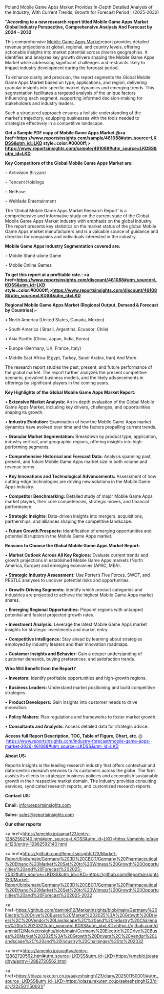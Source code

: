 Poland Mobile Game Apps Market Provides In-Depth Detailed Analysis of the Industry, With Current Trends, Growth for Forecast Period | (2025-2032)

"<strong>According to a new research report titled Mobile Game Apps Market Global Industry Perspective, Comprehensive Analysis And Forecast by 2024 – 2032</strong>

This comprehensive <a href=https://www.reportsinsights.com/sample/461088>Mobile Game Apps Market</a>report provides detailed revenue projections at global, regional, and country levels, offering actionable insights into market potential across diverse geographies. It identifies and analyzes key growth drivers shaping the Mobile Game Apps Market while addressing significant challenges and restraints likely to impact industry development during the forecast period.

To enhance clarity and precision, the report segments the Global Mobile Game Apps Market based on type, applications, and region, delivering granular insights into specific market dynamics and emerging trends. This segmentation facilitates a targeted analysis of the unique factors influencing each segment, supporting informed decision-making for stakeholders and industry leaders.

Such a structured approach ensures a holistic understanding of the market's trajectory, equipping businesses with the tools needed to strategize effectively in a competitive landscape.

<strong>Get a Sample PDF copy of Mobile Game Apps Market </strong><strong>@<a href=https://www.reportsinsights.com/sample/461088#utm_source=LKDSS&utm_id=LKD style=color:#0000ff;> https://www.reportsinsights.com/sample/461088#utm_source=LKDSS&utm_id=LKD</a></strong></font>

<strong>Key Competitors of the Global Mobile Game Apps Market are:</strong>

‣ Activision Blizzard

‣ Tencent Holdings

‣ NetEase

‣ WeMade Entertainment

The ‘Global Mobile Game Apps Market Research Report’ is a comprehensive and informative study on the current state of the Global Mobile Game Apps Market industry with emphasis on the global industry. The report presents key statistics on the market status of the global Mobile Game Apps market manufacturers and is a valuable source of guidance and direction for companies and individuals interested in the industry.

<strong>Mobile Game Apps Industry Segmentation covered are:</strong>

‣ Mobile Stand-alone Game

‣ Mobile Online Games

<strong>To get this report at a profitable rate.: <a href=https://www.reportsinsights.com/discount/461088#utm_source=LKDSS&utm_id=LKD style=color:#0000ff;>https://www.reportsinsights.com/discount/461088#utm_source=LKDSS&utm_id=LKD</a></strong></font>

<strong>Regional Mobile Game Apps Market (Regional Output, Demand &amp; Forecast by Countries):-</strong>

• North America (United States, Canada, Mexico)

• South America ( Brazil, Argentina, Ecuador, Chile)

• Asia Pacific (China, Japan, India, Korea)

• Europe (Germany, UK, France, Italy)

• Middle East Africa (Egypt, Turkey, Saudi Arabia, Iran) And More.

The research report studies the past, present, and future performance of the global market. The report further analyzes the present competitive scenario, prevalent business models, and the likely advancements in offerings by significant players in the coming years.

<strong>Key Highlights of the Global Mobile Game Apps Market Report:</strong>

• <strong>Extensive Market Analysis:</strong> An in-depth evaluation of the Global Mobile Game Apps Market, including key drivers, challenges, and opportunities shaping its growth.

• <strong>Industry Evolution:</strong> Examination of how the Mobile Game Apps market dynamics have evolved over time and the factors propelling current trends.

• <strong>Granular Market Segmentation:</strong> Breakdown by product type, application, industry vertical, and geographic regions, offering insights into high-performing segments.

• <strong>Comprehensive Historical and Forecast Data:</strong> Analysis spanning past, present, and future Mobile Game Apps market size in both volume and revenue terms.

• <strong>Key Innovations and Technological Advancements:</strong> Assessment of how cutting-edge technologies are driving new solutions in the Mobile Game Apps industry.

• <strong>Competitor Benchmarking:</strong> Detailed study of major Mobile Game Apps market players, their core competencies, strategic moves, and financial performance.

• <strong>Strategic Insights:</strong> Data-driven insights into mergers, acquisitions, partnerships, and alliances shaping the competitive landscape.

• <strong>Future Growth Prospects:</strong> Identification of emerging opportunities and potential disruptors in the Mobile Game Apps market.

<strong>Reasons to Choose the Global Mobile Game Apps Market Report:</strong>

• <strong>Market Outlook Across All Key Regions:</strong> Evaluate current trends and growth projections in established Mobile Game Apps markets (North America, Europe) and emerging economies (APAC, MEA).

• <strong>Strategic Industry Assessment:</strong> Use Porter’s Five Forces, SWOT, and PESTLE analyses to uncover potential risks and opportunities.

• <strong>Growth-Driving Segments:</strong> Identify which product categories and industries are projected to achieve the highest Mobile Game Apps market shares.

• <strong>Emerging Regional Opportunities:</strong> Pinpoint regions with untapped potential and fastest projected growth rates.

• <strong>Investment Analysis:</strong> Leverage the latest Mobile Game Apps market insights for strategic investments and market entry.

• <strong>Competitive Intelligence:</strong> Stay ahead by learning about strategies employed by industry leaders and their innovation roadmaps.

• <strong>Customer Insights and Behavior:</strong> Gain a deeper understanding of customer demands, buying preferences, and satisfaction trends.

<strong>Who Will Benefit from the Report?</strong>

• <strong>Investors:</strong> Identify profitable opportunities and high-growth regions.

• <strong>Business Leaders:</strong> Understand market positioning and build competitive strategies.

• <strong>Product Developers:</strong> Gain insights into customer needs to drive innovation.

• <strong>Policy Makers:</strong> Plan regulations and frameworks to foster market growth.

• <strong>Consultants and Analysts:</strong> Access detailed data for strategic advice.
</ul>
<strong>Access full Report Description, TOC, Table of Figure, Chart, etc. </strong>@  <a href=https://www.reportsinsights.com/industry-forecast/mobile-game-apps-market-2026-461088#utm_source=LKDSS&utm_id=LKD style=color:#0000ff;>https://www.reportsinsights.com/industry-forecast/mobile-game-apps-market-2026-461088#utm_source=LKDSS&utm_id=LKD</a></font>

<strong><strong>About US</strong>:</strong>

Reports Insights is the leading research industry that offers contextual and data-centric research services to its customers across the globe. The firm assists its clients to strategize business policies and accomplish sustainable growth in their respective market domain. The industry provides consulting services, syndicated research reports, and customized research reports.

<strong>Contact US:</strong>

<p class=""""><b>Email:</b> <a href=mailto:info@reportsinsights.com>info@reportsinsights.com</a></p>
<p class=""""><b>Sales:</b> <a href=mailto:sales@reportsinsights.com>sales@reportsinsights.com</a></p>

<strong>Our other reports</strong>

<a href=https://ameblo.jp/aanar123/entry-12882592140.html#utm_source=LKDSS&utm_id=LKD>https://ameblo.jp/aanar123/entry-12882592140.html</a>

<a href=https://github.com/Reportsinsights123/Market-Report/blob/main/Germany%203D%20CBCT/Germany%20Pharmaceutical%20Ethanol%20Market%20Set%20to%20Witness%20Growth%20Opportunities%20and%20Forecast%202025-2032#utm_source=LKDSS&utm_id=LKD>https://github.com/Reportsinsights123/Market-Report/blob/main/Germany%203D%20CBCT/Germany%20Pharmaceutical%20Ethanol%20Market%20Set%20to%20Witness%20Growth%20Opportunities%20and%20Forecast%202025-2032</a>

<a href=https://github.com/daminid12/Marketinsights/blob/main/Germany%20Electric%20Drive%20Buses%20Market%202025%3A%20Growth%20Drivers%2C%20Vendor%20Landscape%2C%20and%20Industry%20Challenges%20to%202032#utm_source=LKDSS&utm_id=LKD>https://github.com/daminid12/Marketinsights/blob/main/Germany%20Electric%20Drive%20Buses%20Market%202025%3A%20Growth%20Drivers%2C%20Vendor%20Landscape%2C%20and%20Industry%20Challenges%20to%202032</a>

<a href=https://ameblo.jp/aradhya/entry-12882720562.html#utm_source=LKDSS&utm_id=LKD>https://ameblo.jp/aradhya/entry-12882720562.html</a>

<a href=https://plaza.rakuten.co.jp/aakeshsingh123/diary/202501150001/#utm_source=LKDSS&utm_id=LKD>https://plaza.rakuten.co.jp/aakeshsingh123/diary/202501150001/</a>"
